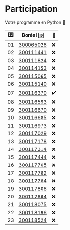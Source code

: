 # Participation

Votre programme en Python :snake:

|:hash:| Boréal :id:                | :100:              |
|------|----------------------------|--------------------| 
|   01 |  [300065026](300065026.py) | :x:                |
|   02 |  [300111441](300111441.py) | :x:                |
|   03 |  [300111824](300111824.py) | :x:                |
|   04 |  [300114153](300114153.py) | :x:                |
|   05 |  [300115065](300115065.py) | :x:                |
|   06 |  [300115140](300115140.py) | :x:                |
|   07 |  [300116370](300116370.py) | :heavy_check_mark: |
|   08 |  [300116593](300116593.py) | :x:                |
|   09 |  [300116670](300116670.py) | :x:                |
|   10 |  [300116685](300116685.py) | :x:                |
|   11 |  [300116973](300116973.py) | :x:                |
|   12 |  [300117029](300117029.py) | :x:                |
|   13 |  [300117178](300117178.py) | :x:                |
|   14 |  [300117314](300117314.py) | :x:                |
|   15 |  [300117444](300117444.py) | :x:                |
|   16 |  [300117705](300117705.py) | :x:                |
|   17 |  [300117782](300117782.py) | :x:                |
|   18 |  [300117784](300117784.py) | :x:                |
|   19 |  [300117806](300117806.py) | :x:                |
|   20 |  [300117864](300117864.py) | :x:                |
|   21 |  [300118075](300118075.py) | :x:                |
|   22 |  [300118196](300118196.py) | :x:                |
|   23 |  [300118524](300118524.py) | :x:                |
